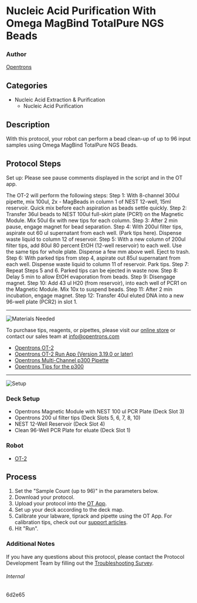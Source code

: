 # Nucleic Acid Purification With Omega MagBind TotalPure NGS Beads

### Author
[Opentrons](https://opentrons.com/)

## Categories
* Nucleic Acid Extraction & Purification
     * Nucleic Acid Purification

## Description
With this protocol, your robot can perform a bead clean-up of up to 96 input samples using Omega MagBind TotalPure NGS Beads.

## Protocol Steps

Set up: Please see pause comments displayed in the script and in the OT app.

The OT-2 will perform the following steps:
Step 1: With 8-channel 300ul pipette, mix 100ul, 2x - MagBeads in column 1 of NEST 12-well, 15ml reservoir. Quick mix before each aspiration as beads settle quickly.
Step 2: Transfer 36ul beads to NEST 100ul full-skirt plate (PCR1) on the Magnetic Module. Mix 50ul 6x with new tips for each column.
Step 3: After 2 min pause, engage magnet for bead separation.
Step 4: With 200ul filter tips, aspirate out 60 ul supernatant from each well. (Park tips here). Dispense waste liquid to column 12 of reservoir.
Step 5: With a new column of 200ul filter tips, add 80ul 80 percent EtOH (12-well reservoir) to each well. Use the same tips for whole plate. Dispense a few mm above well. Eject to trash.
Step 6: With parked tips from step 4, aspirate out 85ul supernatant from each well. Dispense waste liquid to column 11 of reservoir. Park tips.
Step 7: Repeat Steps 5 and 6. Parked tips can be ejected in waste now.
Step 8: Delay 5 min to allow EtOH evaporation from beads.
Step 9: Disengage magnet.
Step 10: Add 43 ul H20 (from reservoir), into each well of PCR1 on the Magnetic Module. Mix 10x to suspend beads.
Step 11: After 2 min incubation, engage magnet.
Step 12: Transfer 40ul eluted DNA into a new 96-well plate (PCR2) in slot 1.

---
![Materials Needed](https://s3.amazonaws.com/opentrons-protocol-library-website/custom-README-images/001-General+Headings/materials.png)

To purchase tips, reagents, or pipettes, please visit our [online store](https://shop.opentrons.com/) or contact our sales team at [info@opentrons.com](mailto:info@opentrons.com)

* [Opentrons OT-2](https://shop.opentrons.com/collections/ot-2-robot/products/ot-2)
* [Opentrons OT-2 Run App (Version 3.19.0 or later)](https://opentrons.com/ot-app/)
* [Opentrons Multi-Channel p300 Pipette](https://shop.opentrons.com/collections/ot-2-pipettes/products/single-channel-electronic-pipette)
* [Opentrons Tips for the p300](https://shop.opentrons.com/collections/opentrons-tips)

---
![Setup](https://s3.amazonaws.com/opentrons-protocol-library-website/custom-README-images/001-General+Headings/Setup.png)

### Deck Setup
* Opentrons Magnetic Module with NEST 100 ul PCR Plate (Deck Slot 3)
* Opentrons 200 ul filter tips (Deck Slots 5, 6, 7, 8, 10)
* NEST 12-Well Reservoir (Deck Slot 4)
* Clean 96-Well PCR Plate for eluate (Deck Slot 1)

### Robot
* [OT-2](https://opentrons.com/ot-2)

## Process
1. Set the "Sample Count (up to 96)" in the parameters below.
2. Download your protocol.
3. Upload your protocol into the [OT App](https://opentrons.com/ot-app).
4. Set up your deck according to the deck map.
5. Calibrate your labware, tiprack and pipette using the OT App. For calibration tips, check out our [support articles](https://support.opentrons.com/en/collections/1559720-guide-for-getting-started-with-the-ot-2).
6. Hit "Run".

### Additional Notes
If you have any questions about this protocol, please contact the Protocol Development Team by filling out the [Troubleshooting Survey](https://protocol-troubleshooting.paperform.co/).

###### Internal
6d2e65

